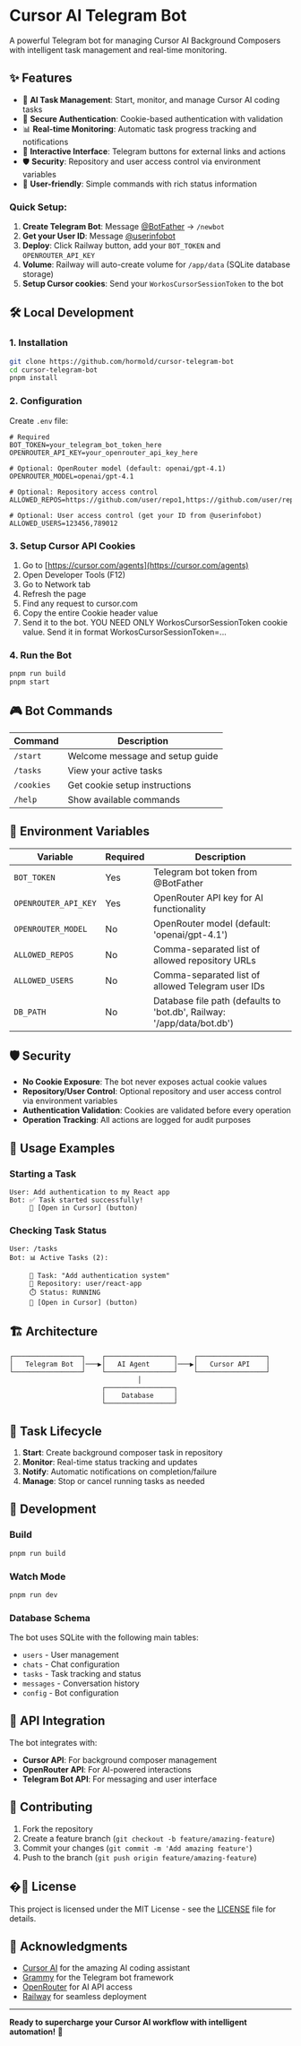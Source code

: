 # Cursor AI Telegram Bot

A powerful Telegram bot for managing Cursor AI Background Composers with intelligent task management and real-time monitoring.

## ✨ Features

- 🤖 **AI Task Management**: Start, monitor, and manage Cursor AI coding tasks
- 🔐 **Secure Authentication**: Cookie-based authentication with validation
- 📊 **Real-time Monitoring**: Automatic task progress tracking and notifications
- 💬 **Interactive Interface**: Telegram buttons for external links and actions
- 🛡️ **Security**: Repository and user access control via environment variables
- 📱 **User-friendly**: Simple commands with rich status information

### Quick Setup:

1. **Create Telegram Bot**: Message [@BotFather](https://t.me/BotFather) → `/newbot`
2. **Get your User ID**: Message [@userinfobot](https://t.me/userinfobot) 
3. **Deploy**: Click Railway button, add your `BOT_TOKEN` and `OPENROUTER_API_KEY`
4. **Volume**: Railway will auto-create volume for `/app/data` (SQLite database storage)
5. **Setup Cursor cookies**: Send your `WorkosCursorSessionToken` to the bot

## 🛠️ Local Development

### 1. Installation

```bash
git clone https://github.com/hormold/cursor-telegram-bot
cd cursor-telegram-bot
pnpm install
```

### 2. Configuration

Create `.env` file:

```env
# Required
BOT_TOKEN=your_telegram_bot_token_here
OPENROUTER_API_KEY=your_openrouter_api_key_here

# Optional: OpenRouter model (default: openai/gpt-4.1)
OPENROUTER_MODEL=openai/gpt-4.1

# Optional: Repository access control
ALLOWED_REPOS=https://github.com/user/repo1,https://github.com/user/repo2

# Optional: User access control (get your ID from @userinfobot)
ALLOWED_USERS=123456,789012
```

### 3. Setup Cursor API Cookies

1. Go to [https://cursor.com/agents](https://cursor.com/agents)
2. Open Developer Tools (F12)
3. Go to Network tab
4. Refresh the page
5. Find any request to cursor.com
6. Copy the entire Cookie header value
7. Send it to the bot. YOU NEED ONLY WorkosCursorSessionToken cookie value. Send it in format WorkosCursorSessionToken=...

### 4. Run the Bot

```bash
pnpm run build
pnpm start
```

## 🎮 Bot Commands

| Command | Description |
|---------|-------------|
| `/start` | Welcome message and setup guide |
| `/tasks` | View your active tasks |
| `/cookies` | Get cookie setup instructions |
| `/help` | Show available commands |

## 🔧 Environment Variables

| Variable | Required | Description |
|----------|----------|-------------|
| `BOT_TOKEN` | Yes | Telegram bot token from @BotFather |
| `OPENROUTER_API_KEY` | Yes | OpenRouter API key for AI functionality |
| `OPENROUTER_MODEL` | No | OpenRouter model (default: 'openai/gpt-4.1') |
| `ALLOWED_REPOS` | No | Comma-separated list of allowed repository URLs |
| `ALLOWED_USERS` | No | Comma-separated list of allowed Telegram user IDs |
| `DB_PATH` | No | Database file path (defaults to 'bot.db', Railway: '/app/data/bot.db') |

## 🛡️ Security

- **No Cookie Exposure**: The bot never exposes actual cookie values
- **Repository/User Control**: Optional repository and user access control via environment variables
- **Authentication Validation**: Cookies are validated before every operation
- **Operation Tracking**: All actions are logged for audit purposes

## 📖 Usage Examples

### Starting a Task

```
User: Add authentication to my React app
Bot: ✅ Task started successfully!
     🔗 [Open in Cursor] (button)
```

### Checking Task Status

```
User: /tasks
Bot: 📊 Active Tasks (2):
     
     🔄 Task: "Add authentication system"
     📍 Repository: user/react-app
     ⏱️ Status: RUNNING
     🔗 [Open in Cursor] (button)
```

## 🏗️ Architecture

```
┌─────────────────┐    ┌─────────────────┐    ┌─────────────────┐
│   Telegram Bot  │───▶│   AI Agent      │───▶│   Cursor API    │
└─────────────────┘    └─────────────────┘    └─────────────────┘
                                │
                       ┌─────────────────┐
                       │    Database     │
                       └─────────────────┘
```

## 🔄 Task Lifecycle

1. **Start**: Create background composer task in repository
2. **Monitor**: Real-time status tracking and updates
3. **Notify**: Automatic notifications on completion/failure
4. **Manage**: Stop or cancel running tasks as needed

## 🧪 Development

### Build

```bash
pnpm run build
```

### Watch Mode

```bash
pnpm run dev
```

### Database Schema

The bot uses SQLite with the following main tables:
- `users` - User management
- `chats` - Chat configuration
- `tasks` - Task tracking and status
- `messages` - Conversation history
- `config` - Bot configuration

## 📝 API Integration

The bot integrates with:
- **Cursor API**: For background composer management
- **OpenRouter API**: For AI-powered interactions
- **Telegram Bot API**: For messaging and user interface

## 🤝 Contributing

1. Fork the repository
2. Create a feature branch (`git checkout -b feature/amazing-feature`)
3. Commit your changes (`git commit -m 'Add amazing feature'`)
4. Push to the branch (`git push origin feature/amazing-feature`)

## �📄 License

This project is licensed under the MIT License - see the [LICENSE](LICENSE) file for details.

## 🙏 Acknowledgments

- [Cursor AI](https://cursor.com) for the amazing AI coding assistant
- [Grammy](https://grammy.dev) for the Telegram bot framework
- [OpenRouter](https://openrouter.ai) for AI API access
- [Railway](https://railway.app) for seamless deployment

---

**Ready to supercharge your Cursor AI workflow with intelligent automation!** 🚀 